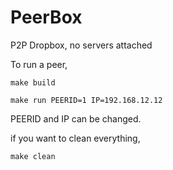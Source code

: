 PeerBox
=======

P2P Dropbox, no servers attached

To run a peer, 

```make build ```

```make run PEERID=1 IP=192.168.12.12```

PEERID and IP can be changed.

if you want to clean everything, 

```make clean```

